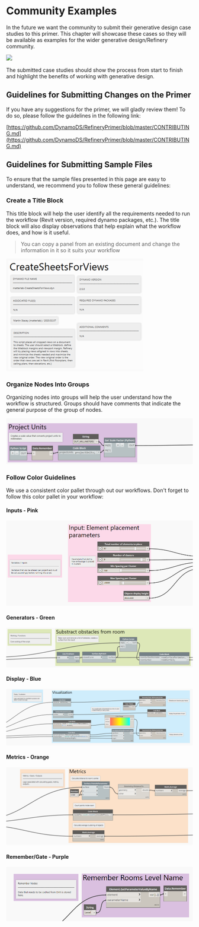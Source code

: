 # Community Examples

In the future we want the community to submit their generative design case studies to this primer. This chapter will showcase these cases so they will be available as examples for the wider generative design/Refinery community.

![](../.gitbook/assets/comunity.png)

The submitted case studies should show the process from start to finish and highlight the benefits of working with generative design.

## Guidelines for Submitting Changes on the Primer

If you have any suggestions for the primer, we will gladly review them! To do so, please follow the guidelines in the following link:

[https://github.com/DynamoDS/RefineryPrimer/blob/master/CONTRIBUTING.md](https://github.com/DynamoDS/RefineryPrimer/blob/master/CONTRIBUTING.md)

## Guidelines for Submitting Sample Files

To ensure that the sample files presented in this page are easy to understand, we recommend you to follow these general guidelines:

### Create a Title Block

This title block will help the user identify all the requirements needed to run the workflow \(Revit version, required dynamo packages, etc.\). The title block will also display observations that help explain what the workflow does, and how is it useful.  

> You can copy a panel from an existing document and change the information in it so it suits your workflow

![](../.gitbook/assets/community2.png)

### Organize Nodes Into Groups

Organizing nodes into groups will help the user understand how the workflow is structured. Groups should have comments that indicate the general purpose of the group of nodes.

![](../.gitbook/assets/community3.png)

### Follow Color Guidelines

We use a consistent color pallet through out our workflows. Don't forget to follow this color pallet in your workflow:

####  Inputs - Pink

![](../.gitbook/assets/comunity4.png)

#### Generators - Green

![](../.gitbook/assets/comunity5.png)

#### Display - Blue

![](../.gitbook/assets/comunity6.png)

#### Metrics - Orange

![](../.gitbook/assets/comunity7.png)

#### Remember/Gate - Purple 

![](../.gitbook/assets/comunity8.png)

